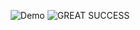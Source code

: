 <p align="center">
    <img src="https://github.com/LunaTMT/2D-Terrain-Generation/assets/44672093/9319183c-5848-407e-816e-ad25142e8c07" alt="Demo"/>
    <img src="https://github.com/LunaTMT/2D-Terrain-Generation/assets/44672093/2bba52e2-5538-4e3a-8bc8-e3df3d43f4e9" alt="GREAT SUCCESS"/>
</p>




